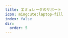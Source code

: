 ```yaml
---
title: エミュレータのサポート
icon: mingcute:laptop-fill
index: false
dir:
  order: 5
---
```


<Catalog base='/ja-jp/manual/device/' />
